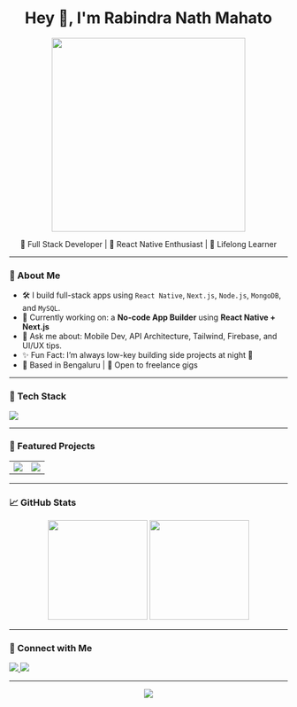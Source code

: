 <h1 align="center">Hey 👋, I'm Rabindra Nath Mahato</h1>

<p align="center">
  <img src="https://media.giphy.com/media/qgQUggAC3Pfv687qPC/giphy.gif" width="350" />
</p>

<p align="center">
  🚀 Full Stack Developer | 📱 React Native Enthusiast | 🧠 Lifelong Learner  
</p>

---

### 🧠 About Me

- 🛠️ I build full-stack apps using `React Native`, `Next.js`, `Node.js`, `MongoDB`, and `MySQL`.
- 🔭 Currently working on: a **No-code App Builder** using **React Native + Next.js**
- 💬 Ask me about: Mobile Dev, API Architecture, Tailwind, Firebase, and UI/UX tips.
- ✨ Fun Fact: I’m always low-key building side projects at night 🌙
- 📍 Based in Bengaluru | 💼 Open to freelance gigs

---

### 🧰 Tech Stack

<p align="left">
  <img src="https://skillicons.dev/icons?i=react,nextjs,reactnative,nodejs,express,tailwind,mongodb,mysql,ts,js,html,css,figma,vercel,firebase" />
</p>

---

### 🚀 Featured Projects

<table>
<tr>
  <td align="center">
    <a href="https://github.com/rabindra24/nextstarter-cli">
      <img src="https://github-readme-stats.vercel.app/api/pin/?username=rabindra24&repo=nextstarter-cli&theme=radical" />
    </a>
  </td>
  <td align="center">
    <a href="https://github.com/rabindra24">
      <img src="https://github-readme-stats.vercel.app/api/pin/?username=rabindra24&repo=no-code-mobile-builder&theme=radical" />
    </a>
  </td>
</tr>
</table>

---

### 📈 GitHub Stats

<p align="center">
  <img src="https://github-readme-stats.vercel.app/api?username=rabindra24&show_icons=true&theme=radical" height="180" />
  <img src="https://github-readme-stats.vercel.app/api/top-langs/?username=rabindra24&layout=compact&theme=radical" height="180"/>
</p>

---

### 🔗 Connect with Me

<p align="left">
  <a href="https://www.linkedin.com/in/rabindra24/" target="_blank">
    <img src="https://img.shields.io/badge/LinkedIn-%230077B5.svg?style=flat&logo=linkedin&logoColor=white" />
  </a>
  <a href="mailto:rabindra.dev24@gmail.com">
    <img src="https://img.shields.io/badge/Email-D14836?style=flat&logo=gmail&logoColor=white" />
  </a>
</p>

---

<p align="center">
  <img src="https://readme-typing-svg.demolab.com/?lines=I+build+cool+mobile+apps;I+love+React+Native+and+Next.js;Let%27s+code+something+awesome!" />
</p>
